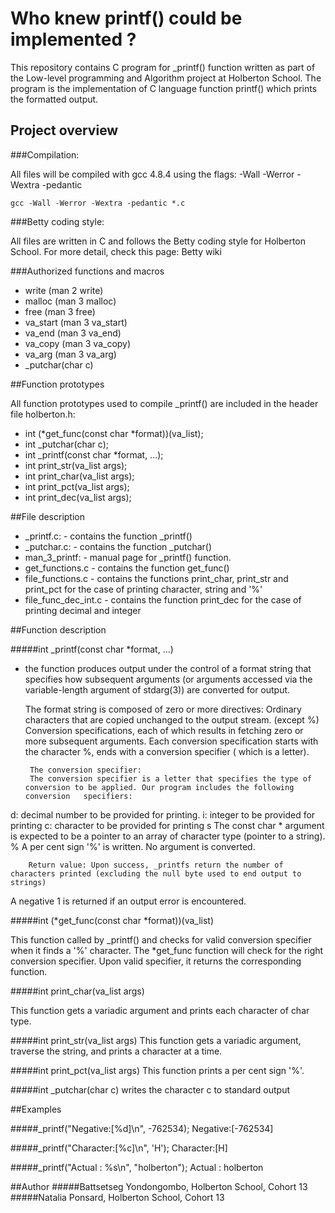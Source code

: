 # Who knew  printf() could be implemented ?

This repository contains C program for _printf() function written as part of the Low-level programming and Algorithm project at Holberton School. The program is the implementation of C language function printf() which prints the formatted output.


## Project overview

###Compilation:

All files will be compiled with gcc 4.8.4 using the flags:  -Wall -Werror -Wextra -pedantic

    gcc -Wall -Werror -Wextra -pedantic *.c

###Betty coding style:

All files are written in C and follows the Betty coding style for Holberton School. For more detail, check this page:
Betty wiki

###Authorized functions and macros

* write (man 2 write)
* malloc (man 3 malloc)
* free (man 3 free)
* va_start (man 3 va_start)
* va_end (man 3 va_end)
* va_copy (man 3 va_copy)
* va_arg (man 3 va_arg)
* _putchar(char c)

##Function prototypes

All function prototypes used to compile _printf() are included in the header file holberton.h:
*    int (*get_func(const char *format))(va_list);
*    int _putchar(char c);
*    int _printf(const char *format, ...);
*    int print_str(va_list args);
*    int print_char(va_list args);
*    int print_pct(va_list args);
*    int print_dec(va_list args);

##File description

* _printf.c: - contains the function _printf()
* _putchar.c: - contains the function _putchar()
* man_3_printf: - manual page for  _printf() function.
* get_functions.c - contains the function get_func()
* file_functions.c - contains the functions print_char, print_str and print_pct for the case of printing character, string and '%'
* file_func_dec_int.c - contains the function print_dec for the case of printing decimal and integer

##Function description

#####int _printf(const char *format, ...)
* the function produces output under the control of a format string that specifies how subsequent arguments (or arguments accessed via the variable-length argument of stdarg(3)) are converted for output.

    The format string is composed of zero or more directives:
Ordinary characters that are copied unchanged to the output stream. (except %)
Conversion specifications, each of which results in fetching zero or more subsequent arguments. Each conversion specification starts with the character %, ends with a conversion specifier ( which is a letter).

	   The conversion specifier:
	   The conversion specifier is a letter that specifies the type of conversion to be applied. Our program includes the following conversion   specifiers:
d:	   decimal number to be provided for printing.
i:	   integer to be provided for printing
c:	   character to be provided for printing
s	   The const char * argument is expected to be a pointer to an array of character type (pointer to a string).
%	    A per cent sign '%' is written. No argument is converted. 

	    Return value: Upon success, _printfs return the number of characters printed (excluding the null byte used to end output to strings)
A negative 1 is returned if an output error is encountered. 

#####int (*get_func(const char *format))(va_list)

This function called by _printf() and checks for valid conversion specifier when it finds a '%' character. The *get_func function will check for the right conversion specifier. Upon valid specifier, it returns the corresponding function.

#####int print_char(va_list args)

This function gets a variadic argument and prints each character of char type.

#####int print_str(va_list args)
This function gets a variadic argument, traverse the string, and prints a character at a time. 

#####int print_pct(va_list args)
This function prints a per cent sign '%'.

#####int _putchar(char c)
writes the character c to standard output

##Examples

#####_printf("Negative:[%d]\n", -762534);
Negative:[-762534]

#####_printf("Character:[%c]\n", 'H');
Character:[H]

#####_printf("Actual     : %s\n", "holberton");
Actual     : holberton

##Author
#####Battsetseg Yondongombo,
Holberton School, Cohort 13
#####Natalia Ponsard,
Holberton School, Cohort 13